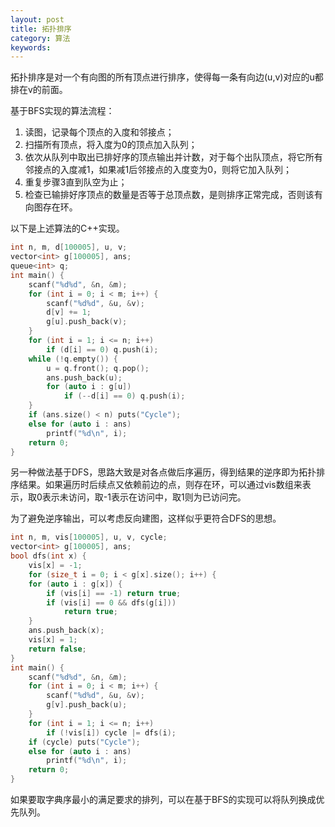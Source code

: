 ```yaml
---
layout: post
title: 拓扑排序
category: 算法
keywords:
---
```


拓扑排序是对一个有向图的所有顶点进行排序，使得每一条有向边(u,v)对应的u都排在v的前面。

基于BFS实现的算法流程：

1. 读图，记录每个顶点的入度和邻接点；
2. 扫描所有顶点，将入度为0的顶点加入队列；
3. 依次从队列中取出已排好序的顶点输出并计数，对于每个出队顶点，将它所有邻接点的入度减1，如果减1后邻接点的入度变为0，则将它加入队列；
4. 重复步骤3直到队空为止；
5. 检查已输排好序顶点的数量是否等于总顶点数，是则排序正常完成，否则该有向图存在环。

以下是上述算法的C++实现。

```cpp
int n, m, d[100005], u, v;
vector<int> g[100005], ans;
queue<int> q;
int main() {
    scanf("%d%d", &n, &m);
    for (int i = 0; i < m; i++) {
        scanf("%d%d", &u, &v);
        d[v] += 1;
        g[u].push_back(v);
    }
    for (int i = 1; i <= n; i++)
        if (d[i] == 0) q.push(i);
    while (!q.empty()) {
        u = q.front(); q.pop();
        ans.push_back(u);
        for (auto i : g[u])
            if (--d[i] == 0) q.push(i);
    }
    if (ans.size() < n) puts("Cycle");
    else for (auto i : ans)
        printf("%d\n", i);
    return 0;
}
```

另一种做法基于DFS，思路大致是对各点做后序遍历，得到结果的逆序即为拓扑排序结果。如果遍历时后续点又依赖前边的点，则存在环，可以通过vis数组来表示，取0表示未访问，取-1表示在访问中，取1则为已访问完。

为了避免逆序输出，可以考虑反向建图，这样似乎更符合DFS的思想。

```cpp
int n, m, vis[100005], u, v, cycle;
vector<int> g[100005], ans;
bool dfs(int x) {
    vis[x] = -1;
    for (size_t i = 0; i < g[x].size(); i++) {
    for (auto i : g[x]) {
        if (vis[i] == -1) return true;
        if (vis[i] == 0 && dfs(g[i]))
            return true;
    }
    ans.push_back(x);
    vis[x] = 1;
    return false;
}
int main() {
    scanf("%d%d", &n, &m);
    for (int i = 0; i < m; i++) {
        scanf("%d%d", &u, &v);
        g[v].push_back(u);
    }
    for (int i = 1; i <= n; i++)
        if (!vis[i]) cycle |= dfs(i);
    if (cycle) puts("Cycle");
    else for (auto i : ans)
        printf("%d\n", i);
    return 0;
}
```

如果要取字典序最小的满足要求的排列，可以在基于BFS的实现可以将队列换成优先队列。
